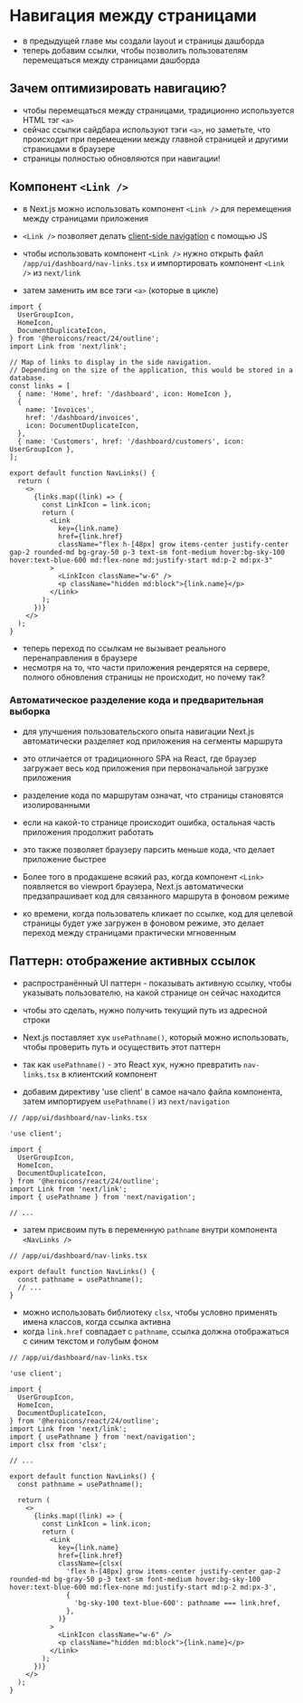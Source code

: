 # Навигация между страницами

- в предыдущей главе мы создали layout и страницы дашборда 
- теперь добавим ссылки, чтобы позволить пользователям перемещаться между страницами дашборда

## Зачем оптимизировать навигацию?

- чтобы перемещаться между страницами, традиционно используется HTML тэг `<a>`
- сейчас ссылки сайдбара используют тэги `<a>`, но заметьте, что происходит при перемещении между главной страницей и другими страницами в браузере
- страницы полностью обновляются при навигации!

## Компонент `<Link />`

- в Next.js можно использовать компонент `<Link />` для перемещения между страницами приложения
- `<Link />` позволяет делать [client-side navigation](https://nextjs.org/docs/app/building-your-application/routing/linking-and-navigating#how-routing-and-navigation-works) с помощью JS

- чтобы использовать компонент `<Link />` нужно открыть файл `/app/ui/dashboard/nav-links.tsx` и импортировать компонент `<Link />` из `next/link`
- затем заменить им все тэги `<a>` (которые в цикле)

```tsx
import {
  UserGroupIcon,
  HomeIcon,
  DocumentDuplicateIcon,
} from '@heroicons/react/24/outline';
import Link from 'next/link';

// Map of links to display in the side navigation.
// Depending on the size of the application, this would be stored in a database.
const links = [
  { name: 'Home', href: '/dashboard', icon: HomeIcon },
  {
    name: 'Invoices',
    href: '/dashboard/invoices',
    icon: DocumentDuplicateIcon,
  },
  { name: 'Customers', href: '/dashboard/customers', icon: UserGroupIcon },
];

export default function NavLinks() {
  return (
    <>
      {links.map((link) => {
        const LinkIcon = link.icon;
        return (
          <Link
            key={link.name}
            href={link.href}
            className="flex h-[48px] grow items-center justify-center gap-2 rounded-md bg-gray-50 p-3 text-sm font-medium hover:bg-sky-100 hover:text-blue-600 md:flex-none md:justify-start md:p-2 md:px-3"
          >
            <LinkIcon className="w-6" />
            <p className="hidden md:block">{link.name}</p>
          </Link>
        );
      })}
    </>
  );
}

```
- теперь переход по ссылкам не вызывает реального перенаправления в браузере
- несмотря на то, что части приложения рендерятся на сервере, полного обновления страницы не происходит, но почему так?

### Автоматическое разделение кода и предварительная выборка

- для улучшения пользовательского опыта навигации Next.js автоматически разделяет код приложения на сегменты маршрута
- это отличается от традиционного SPA на React, где браузер загружает весь код приложения при первоначальной загрузке приложения

- разделение кода по маршрутам означат, что страницы становятся изолированными
- если на какой-то странице происходит ошибка, остальная часть приложения продолжит работать
- это также позволяет браузеру парсить меньше кода, что делает приложение быстрее

- Более того в продакшене всякий раз, когда компонент `<Link>` появляется во viewport браузера, Next.js автоматически предзапрашивает код для связанного маршрута в фоновом режиме
- ко времени, когда пользователь кликает по ссылке, код для целевой страницы будет уже загружен в фоновом режиме, это делает переход между страницами практически мгновенным


## Паттерн: отображение активных ссылок

- распространённый UI паттерн - показывать активную ссылку, чтобы указывать пользователю, на какой странице он сейчас находится
- чтобы это сделать, нужно получить текущий путь из адресной строки
- Next.js поставляет хук `usePathname()`, который можно использовать, чтобы проверить путь и осуществить этот паттерн

- так как `usePathname()` - это React хук, нужно превратить `nav-links.tsx` в клиентский компонент
- добавим директиву 'use client' в самое начало файла компонента, затем импортируем `usePathname()` из `next/navigation`

```tsx
// /app/ui/dashboard/nav-links.tsx

'use client';
 
import {
  UserGroupIcon,
  HomeIcon,
  DocumentDuplicateIcon,
} from '@heroicons/react/24/outline';
import Link from 'next/link';
import { usePathname } from 'next/navigation';
 
// ...
```

- затем присвоим путь в переменную `pathname` внутри компонента `<NavLinks />`

```tsx
// /app/ui/dashboard/nav-links.tsx

export default function NavLinks() {
  const pathname = usePathname();
  // ...
}
```

- можно использовать библиотеку `clsx`, чтобы условно применять имена классов, когда ссылка активна
- когда `link.href` совпадает с `pathname`, ссылка должна отображаться с синим текстом и голубым фоном

```tsx
// /app/ui/dashboard/nav-links.tsx

'use client';
 
import {
  UserGroupIcon,
  HomeIcon,
  DocumentDuplicateIcon,
} from '@heroicons/react/24/outline';
import Link from 'next/link';
import { usePathname } from 'next/navigation';
import clsx from 'clsx';
 
// ...
 
export default function NavLinks() {
  const pathname = usePathname();
 
  return (
    <>
      {links.map((link) => {
        const LinkIcon = link.icon;
        return (
          <Link
            key={link.name}
            href={link.href}
            className={clsx(
              'flex h-[48px] grow items-center justify-center gap-2 rounded-md bg-gray-50 p-3 text-sm font-medium hover:bg-sky-100 hover:text-blue-600 md:flex-none md:justify-start md:p-2 md:px-3',
              {
                'bg-sky-100 text-blue-600': pathname === link.href,
              },
            )}
          >
            <LinkIcon className="w-6" />
            <p className="hidden md:block">{link.name}</p>
          </Link>
        );
      })}
    </>
  );
}
```